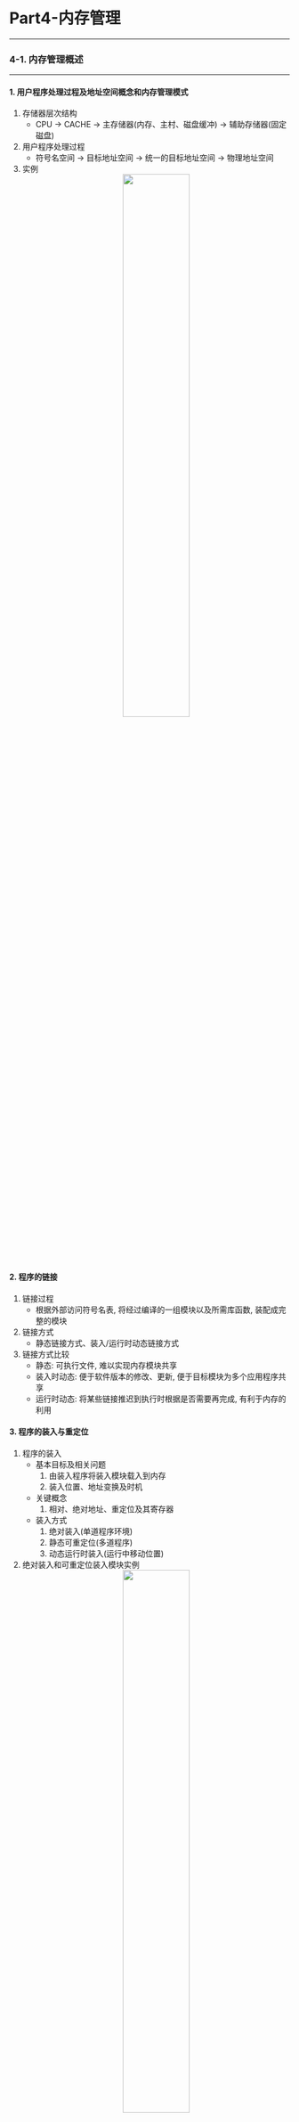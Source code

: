 # Part4-内存管理
---
### 4-1. 内存管理概述
---
#### 1. 用户程序处理过程及地址空间概念和内存管理模式
1. 存储器层次结构
    - CPU -> CACHE -> 主存储器(内存、主村、磁盘缓冲) -> 辅助存储器(固定磁盘)
2. 用户程序处理过程
    - 符号名空间 -> 目标地址空间 -> 统一的目标地址空间 -> 物理地址空间
3. 实例
     <center><img src="/操作系统/All_pic/Screenshot 2024-10-09 at 20.43.04.png" width=50%></img></center>
#### 2. 程序的链接
1. 链接过程
    - 根据外部访问符号名表, 将经过编译的一组模块以及所需库函数, 装配成完整的模块
2. 链接方式
    - 静态链接方式、装入/运行时动态链接方式
3. 链接方式比较
    - 静态: 可执行文件, 难以实现内存模块共享
    - 装入时动态: 便于软件版本的修改、更新, 便于目标模块为多个应用程序共享
    - 运行时动态: 将某些链接推迟到执行时根据是否需要再完成, 有利于内存的利用
#### 3. 程序的装入与重定位
1. 程序的装入
    - 基本目标及相关问题
        1. 由装入程序将装入模块载入到内存
        2. 装入位置、地址变换及时机
    - 关键概念
        1. 相对、绝对地址、重定位及其寄存器
    - 装入方式
        1. 绝对装入(单道程序环境)
        2. 静态可重定位(多道程序)
        3. 动态运行时装入(运行中移动位置)
2. 绝对装入和可重定位装入模块实例
     <center><img src="/操作系统/All_pic/Screenshot 2024-10-09 at 20.53.06.png" width=50%></img></center>
3. (静态/动态)可重定位
    - 重定位
        1. 指令及数据地址的修改过程
    - 静态重定位
        1. 装入内存时一次性完成重定位
        2. 地址不再改变, 程序不能移动
    - 动态重定位
        1. 需要特殊硬件支持, 来保持地址转换不影响指令执行速度
        2. 便于动态链接和代码共享
4. 动态重定位示意图
     <center><img src="/操作系统/All_pic/Screenshot 2024-10-09 at 20.55.56.png" width=50%></img></center>
#### 4. OS内存管理功能目标及内存分配方式分类
1. 内存管理功能目标
    - 内存分配
    - 地址映射
    - 内存保护
    - 内存扩充
2. 连续/离散分配内存管理
    - 连续分配
        1. 单一连续分配
        2. 固定/动态(可重定位)分区分配
    - 连续存储管理弊端
        1. 碎片问题
        2. 对换、覆盖、伙伴技术
    - 离散分配及虚拟现实存储技术
        1. 分页
        2. 分段
        3. 段页式
---
### 4-2. 连续分配内存管理
---
#### 1. 单一连续分配内存管理
1. 单一连续分配方式
    - 内存划分为系统区和用户区
    - 整个用户区为一道程序独占, 仅驻留一道程序
    - 绝对装入方式
    - 静态链接
    - 基本不设立存储器保护措施, 最多设立界限检查机制
    - 仅适用于单用户、单任务操作系统
#### 2. 固定分区分配内存管理
1. 固定分区分配方式
    - 用户区分为若干固定区域
    - 每个分区可装一道作业
    - 分区划分方法
    - 分区说明表与内存分配算法
    - 可用于多道程序存储管理
2. 地址转换及内存保护
    - 静态链接
    - 可重定位装入、动态运行时装入
    - 保护操作系统程序间互不干扰
    - 仅用于事先确定的场景
#### 3. 动态分区分配内存管理
1. 基本思想
    - 根据进程实际需求, 动态地对内存进行操作
2. 关键问题
    - 分区分配数据结构
    - 算法
    - 回收
    - 碎片处理
3. 数据结构
    <center><img src="/操作系统/All_pic/Screenshot 2024-10-09 at 21.09.38.png" width=50%></img></center>
4. 算法
    - 首次适应算法(First Fit, FF)
        1. 空闲分区链以地址递增次序链接
        2. 查找开销大, 但利于大作业分配
    - 循环首次适应
        1. 首次适应 + 起始查询指针 + 循环查找
        2. 减少查找开销, 不利于大作业分配
    - 最佳适应/最坏适应
        1. 能满足要求且又最小的空闲分区
        2. 空闲分区按大小递增链接
        3. 微观意义上的最佳
#### 4. 动态可重定位分区分配内存管理
1. 紧凑技术
    - 要求内存空间连续性
    - 碎片问题
    - 移动拼接大分区
    - 内存地址变化及地址修正问题
2. 动态重定位
    - 动态运行时装入方式及重定位寄存器
3. 分配算法
    - 动态算法 + 紧凑功能
#### 5. 对换技术
1. 多道程序环境下的对换
    - 对换概念及意义
        1. 内存 <-> 外存
    - 实现机制
        1. UNIX: 对换进程
    - 实现方式
        1. 进程对换: 分时系统
        2. 页面/分段对换: 虚拟存储技术
2. 对换空间管理
    - 文件区和对换区
    - 对换区使用情况数据结构
    - 对换区分配与回收
3. 进程的换出和换入
    - 换出
        1. 进程的选择
        2. 过程
    - 换入
        1. 选择
        2. 过程
#### 6. 覆盖技术
1. 基本思想
    - 不同时执行的程序共享一块内存
    - 覆盖段: 互相覆盖的程序段
    - 覆盖区: 共用的内存空间
#### 7. 伙伴系统
1. Pass
---
### 4-3. 基本分页内存管理
---
#### 1. 基本分内存管理核心概念
1. 物理块、页面、页表
    - 物理块和页面
        1. 内存空间及进程逻辑地址空间的划分
        2. 物理/页面编号
        3. 内存分配与碎片
    - 内存页表(物理块表)
    - 进程页表
        1. 页面映射表及其表项(物理块号、存取控制字段)
    - 页面大小选择
        1. 由机器地址结构决定
        2. 页面大小评析(512B ~ 8kb)
2. 物理块表(内存页表)
    Pass
3. 进程页表
    - 用户程序
    - 进程页表
    - 内存
#### 2. 基于位示图的分配与回收
1. 位示图
    - 利用位示图(Map[m][n])的一位0/1来表示内存物理块的使用情况, 使所有块都与一个二进制位相对应
2. 物理块的分配
```
Var Map: array[m] of integer; array[m][n] of bit 
```
    - 确定物理块数zKs
    - 扫描位示图, 找出为0的二进制位
    - 将找到的二进制Map[i][j]的行列号转换为物理块号b: b= n * i + j
    - 按物理块号分配, 修改位示图和进程页表
3. 物理块的回收
    - 回收块号b转换为行列号
        1. i = b DIV n;
        2. j = b MOD n;
    - 按物理块回收
    - 根据回收的块对应二进制行列修改位示图和进程页表
#### 3. 分页内存地址结构及地址变换方法
1. 
    <center><img src="/操作系统/All_pic/Screenshot 2024-10-10 at 15.44.51.png" width=50%></img></center>
2. 举例说明
    <center><img src="/操作系统/All_pic/Screenshot 2024-10-10 at 15.46.31.png" width=50%></img></center>
#### 4. 分页内存地址变换机构及快表引入和效率分析
1. 基本地址变换机构
    - Pass
2. 具有快表的地址变换机构
    <center><img src="/操作系统/All_pic/Screenshot 2024-10-11 at 08.46.10.png" width=50%></img></center>
3. 快表引入的数据存取速度比较
    - 快表检索时间20ns, 内存访问时间100ns.
        1. 在快表中: 100 + 20 = 120ns
        2. 无法在快表中: 100 + 100 + 20 = 220ns
        3. 假设快表命中率80%, 则有效访问时间为120 * 80% + 220 * 20% = 140ns
#### 5. 页表空间问题及对策
1. 问题及对策
    - 页表空间问题
        1. 逻辑地址空间非常大(2^32 ~ 2^64), 因此页表庞大, 若对32(2^32 = 4G)为逻辑地址空间的分页系统, 页面大小为4KB(2<sup>12</sup>B), 则每个进程的页表项可达1M个;若每个页表项大小为4B, 则每个进程仅页表便专用4MB内存, 且是连续的.
    - 解决方案
        1. 多级页表(页表分页及对换)/反置页表
#### 6. 两级和多级页表及地址变换机构
1. 两级页表结构基本方法
    - 基本思想: 
    <center><img src="/操作系统/All_pic/Screenshot 2024-10-11 at 09.28.22.png" width=50%></img></center>
    <center><img src="/操作系统/All_pic/Screenshot 2024-10-11 at 09.29.18.png" width=50%></img></center>
2. 两级页表的地址变换结构
    <center><img src="/操作系统/All_pic/Screenshot 2024-10-11 at 09.30.22.png" width=50%></img></center>
3. 多级页表结构
    <center><img src="/操作系统/All_pic/Screenshot 2024-10-11 at 09.30.53.png" width=50%></img></center>
#### 7. 反置页表及地址变换机构
1. 反置页表
    - 为每一个物理块设置一个页表项将他们按号数排序, 页表项内容包括页号及标识符
    - 利用反置页表进行地址变换, 用进程标识符和页号去检索反置页表.找到则已该表项序号既该页所在物理块号与页内地址构成物理地址;否则中断请求
    - 进程外部页表的设立及hash检索对于反置页表
2. 反置页表地址变换机构
    <center><img src="/操作系统/All_pic/Screenshot 2024-10-11 at 09.40.51.png" width=50%></img></center>
---
### 4-4. 基本分段内存管理
---
#### 1. 基本分段内存管理
1. 分段
    - 作业地址被划分为若干段, 如MAIN、子程序X等
    - 每个段都从0开始编址, 采用连续的地址空间, 且段长取决于逻辑信息的长度, 所以各段长度不等
    - 整个作业的地址空间是二维的, 逻辑地址由段号(名)和段内地址所组成
2. 利用段表实现地址映射示意图
    <center><img src="/操作系统/All_pic/Screenshot 2024-10-11 at 14.41.52.png" width=50%></img></center>
3. 分段系统地址变换机构
    <center><img src="/操作系统/All_pic/Screenshot 2024-10-11 at 14.43.16.png" width=50%></img></center>
#### 2. 分段内存管理的优势及其与分页内存管理的比较
1. 分段的优势
    - 方便编程作业基于逻辑关系自然分段
    - 信息共享、信息保护、动态链接、动态增长(数据段动态增长)
2. 分页与分段的比较
    - 相似之处
        1. 实现机制(离散、地址映射)
    - 目的及内涵
        1. 系统管理需要/用户需求、物理/逻辑单位
    - 分段/页的长度
        1. 固定与否, 取决于(系统硬件/信息性质)
    - 作业地址空间维数
        1. 一/二维
#### 3. 可重入代码及分页与分段信息共享的比较
1. 可重入代码(纯代码)
    - 一种允许多个进程同时访问的代码, 在执行期间不允许任何进程对其修改, 但多数情况下因变量、指针、信号量等, 可设置**局部数据区**, 对于要修改的部分拷贝到该数据去区, 即可实现共享代码
2. 信息共享比较说明
    - 多个用户对文本编辑程序的共享
        1. 某个系统接纳40个用户, 160kb代码区、40kb的数据区.则需要8000kb的内存空间.若该代码是**可重入**的那么只需要40 * 40 + 160 = 1760kb
3. 基于分页的文本编辑器共享
    - 50(表项/4b) * 40 = 2000kb的开销
    <center><img src="/操作系统/All_pic/Screenshot 2024-10-11 at 15.13.29.png" width=50%></img></center>
5. 基于分段的文本编辑器共享
    - 2 * 40 * 8(表项/8b) = 640kb的开销
    <center><img src="/操作系统/All_pic/Screenshot 2024-10-11 at 15.14.34.png" width=50%></img></center>
---
### 4-5. 段页式内存管理
---
#### 1. 段页式内存管理
1.  引入
    - 分页系统有效提高内存利用率
    - 分段系统更好满足用户需求
2. 段页式内存管理方法
    - 原理: 将程序信息分为若干段, 再把每段划分为若干页
    <center><img src="/操作系统/All_pic/Screenshot 2024-10-11 at 15.37.50.png" width=50%></img></center>
3. 利用段表和页表实现地址映射
    <center><img src="/操作系统/All_pic/Screenshot 2024-10-11 at 15.39.03.png" width=50%></img></center>
4. 段页式系统的地址变换结构
    <center><img src="/操作系统/All_pic/Screenshot 2024-10-11 at 15.39.55.png" width=50%></img></center>
5. 64位机器内存逻辑地址结构设计
    <center><img src="/操作系统/All_pic/Screenshot 2024-10-11 at 15.41.06.png" width=50%></img></center>
---
### 4-6. 虚拟内存管理
---
#### 1. 常规内存管理问题、对策及局部性原理
1. 常规存储管理问题与对策
    - 要求将一个作业全部装入内存方能运行
        1. 内存容量大的作业无法一次性装入
        2. 同时有大量作业要运行, 内存不够, 只能运行少数, 其他的外存等待
    - 解决方法
        1. 增加物理内存
        2. 虚拟存储技术-逻辑上扩充
2. 一次性全部装入及驻留性问题
    - 不必要一次性装入: 在运行时并非用到全部程序和数据
    - 作业常驻内存不合理: 因I/O未完成, 而占据资源
    - 后果: 降低利用率吞吐率
3. 局部性原理
    - 程序执行时呈现局部性规律, 就是在短时间内, 程序仅执行在某个部分; 相应的, 所访问内存空间仅限于某个区域
        1. 多数情况程序顺序执行
        2. 过程调用深度及执行轨迹
        3. 循环结构及数据操作结构
    - 局部性表现
        1. 时间局部性: 指令、数据不久被再次执行
        2. 空间局部性: 被访问单元被再次访问
4. 工作集
    - 程序都显现出高度局部性, 一段时间内, 如页面被反复引用, 随时间推移, 成员会发生剧烈/渐进的变化, 把这组页面的集合称为**工作集**
#### 2. 虚拟存储器概述
1. 技术要点
    - 作业部分装入内存即可运行
    - 程序执行过程的页段访问机制
        1. 已调入内存直接访问
        2. 未调入的则缺页/段中断及请求调入
        3. 页段置换功能
    - 技术效果
        1. 大的程序在小内存空间运行
        2. 多道程序的提高
2. 虚拟存储器定义
    - 具有请求调入和置换功能, 从逻辑上扩充内存容量.逻辑容量由内存和外存之和决定, 运行速度接近内存, 成本接近外存
3. 请求分页/分段虚拟存储系统
    - 技术构成
        1. 分页/分段 + 请求调页/段 + 页面/段置换
    - 硬件支持
        1. 分页页表机制/分段段表机制
        2. 缺页中断机构/缺段
        3. 地址变换机构
    - 软件支持
        1. 请求调页/段
        2. 页面/分段置换
4. 虚拟存储器特征
    - 离散性
    - 多次性: 作业被分成多次调入
    - 对换性: 程序运行时被换进/出
    - 虚拟性
---
### 4-7. 请求分页内存管理
---
#### 1. 请求分页页表、缺页中断处理及地址变换机制
1. 页表机制
    - 页表项的扩充
2. 请求分页虚拟内存管理举例
    <center><img src="/操作系统/All_pic/Screenshot 2024-10-11 at 22.43.40.png" width=50%></img></center>
3. 缺页中断机构
    - 缺页中断之中断特征
        1. 保护cpu现场
        2. 分析原因
        3. 转入缺页中断程序
        4. 恢复
    - 特殊性
        1. 指令执行期间产生处理中断信号
        2. 一条指令期间, 可能多次缺页中断
4. 地址变换机构
    - 在分页系统的地址变换机构基础上, 增加缺页中断产生和处理页面置换功能
    - 地址变换过程要领
        1. 从页表找到对应分页的页表项获取该页尚未调入内存时, 产生缺页中断, 请求操作系统从外存把该页调入内存
        2. 快表和页表的检索及表项修改
5. 请求分页系统地址变换过程
    <center><img src="/操作系统/All_pic/Screenshot 2024-10-11 at 22.53.38.png" width=50%></img></center>
6. 缺页中断处理
    <center><img src="/操作系统/All_pic/Screenshot 2024-10-11 at 22.54.46.png" width=50%></img></center>
#### 2. 请求分页内存分配策略和算法
1. 最小物理块数的确定
    - 保证进程正常运行时所需的最少物理块数
        1. 系统为进程分配的块数少于此值时, 进程将无法正常运行
        2. 不同于使进程有效工作所需的物理块数
    - 与计算机硬件结构有关, 取决于指令的格式(操作数个数)、功能和寻址方式(直/间接)
2. 物理块分配与置换策略
    - 固定分配局部置换
        1. 为每个进程分配固定页数的内存空间, 在整个运行期间不再改变
    - 可变分配全局置换
        1. 系统设立一个空闲物理队列, 缺页即触发全局新增分配或全局置换
    - 可变分配局部置换
        1. 依据缺页率增加或减少物理块
3. 物理块分配算法
    - 平均分配算法
        1. 物理块平均分配
    - 按比例分配算法
        1. BlockOfP<sub>k</sub> = max{minBlocks, Blocks * PagesOfP<sub>k</sub>/&Sigma;PagesOfP<sub>i</sub>}
    - 考虑优先权的分配算法
        1. 重要/紧迫作业
#### 3. 分页虚拟存储器调页策略
1. 何时调入页面
    - 预调页策略
        1. 将不久之后会被访问的程序/数据所在页面, 预先调入内存
        2. 预测为基础, 主要用于进程首次调入
    - 请求调页策略
        1. 进程运行时需访问某部副程序和数据, 若页面不在内存, 立即提出请求, 系统将页面调入内存;易于实现, 但系统开销大
2. 何处调入页面
    - 对换区空间充分
        1. 进程运行前, 便将有关文件从文件去拷贝到对换区
    - 对换区空间不足
        1. 文件是否修改分别处理
    - UNIX方式
        1. 未运行的页面都调入, 而运行过的又被换出到对换区的页面则从对换区调入
3. 页面调入过程
    - 缺页中断发生
        1. 程序所访问页面不在内存产生缺页中断并转入处理程序
    - 根据页表项给定外存地址调入所缺页面
        1. 页表项外存地址(物理盘块号)
    - 内存不足置换
        1. 页面淘汰算法
        2. 是否重写磁盘
#### 4. 抖动与缺页率
1. 抖动的定义
    - 刚被换出的页面很快又被访问, 在选一页换出, 不久也被访问, 频繁更换页面, 以及页面置换, 称该进程发生了抖动/颠簸
2. 缺页率
    - 缺页率 = 缺页中断次数/页面访问次数
#### 5. 最佳淘汰算法
1. 基本思想
    - 永不使用或长时间不在访问的页面淘汰出内存
2. 评价
    - 理想化算法, 具有最好性能(对固定分配页面方式, 可获最低缺页率), 实际难以实现
3. 举例
    <center><img src="/操作系统/All_pic/Screenshot 2024-10-13 at 10.56.42.png"width=50%></img></center>
#### 6. 先进先出淘汰算法
1. 基本思想
    - 选最先进入内存的页面换出到外存
    - 进程已调入内存的页面按进入先后次序排列, 设置替换指针指向最老页面
2. 评价
    - 简单直观, 不符合运行规律, 性能差
3. 举例
    Pass
#### 7. 最近最久未使用者淘汰算法LRU
1. 基本思想
    - 以最近的过去作为最近的将来的近似, 选择最近一段时间最长时间未被访问页面淘汰
2. 评价
    - 适用于各类程序, 性能较好, 但需要硬件支持
3. 举例
    - 从当前往前看, 选一个最近最久未使用的淘汰
    <center><img src="/All_pic/Screenshot 2024-10-13 at 11.07.30.png" width=50%></img></center>
4. 移位寄存器
    - 为每一个物理块设置一个移位寄存器, 未被访问就置0, 访问了置0, 再淘汰时选0最多的那一个块淘汰
5. 栈
    <center><img src="/操作系统/All_pic/Screenshot 2024-10-13 at 11.12.21.png"width=50%></img></center>
#### 8. 时钟式淘汰算法
1. 简单时钟淘汰算法(Clock/NRU)
    <center><img src="/操作系统/All_pic/Screenshot 2024-10-13 at 15.31.58.png"width=50%></img></center>
2. 改进型算法
    - 基本思想
        1. 从查询指针当前位置起扫描内存分页循环队列, 选择A=0, M=0, 的第一个页面淘汰; 未找到, 进入2
        2. 开始第二轮扫描, 选择A=0, M=1的第一个页面淘汰, 并将经过的所有页面位置0;若不能找到, 进入1
    - 评价
        1. 可减少I/O操作, 但要多次扫描, 开销大
#### 9. 最少使用者淘汰算法LFU
1. 基本思想
    - 为内存各页设置移位寄存器来记录对应访问频率, 选择最近时期访问次数最少的页面淘汰
2. 评价
    - 仅用移位寄存器有限各位来记录页面使用情况会导致访问一次与多次的等效性, 算法不能真实反映页面使用情况
#### 10. 页面缓冲策略PBA
1. 基本思想
    - 设立**空闲页面链表**和**已修改页面链表**
    - 采用可变分配和基于先进先出的局部置换策略, 规定淘汰页不做物理移动, 而是依据是否修改分别挂到空闲或已修改页面链表的末尾
    - 空闲页面链表同时用于物理块分配
    - 当已修改页面链表达到一定长度如64个页面时, 一起将所有已修改链表写回磁盘, 可显著减少I/O次数
---
### 4-8. 请求分段内存管理
---
#### 1. 请求分段段表、缺段中断处理及地址变换机制
1. 段表机制
    <center><img src="/操作系统/All_pic/Screenshot 2024-10-13 at 15.44.03.png"width=50%></img></center>
2. 地址变换机构
    - 分段系统的地址变换机构上, 增加缺段中断产生和处理以及分段置换功能
    - 地址变换过程
        1. 段表找对应分段的段表项, 未调入内存时, 产生缺段中断, 请求操作系统从外存把该段调入内存
        2. 快表、段表的检索及表项修改
3. 地址变换举例
    - Pass
4. 缺段中断机构及处理过程
    <center><img src="/操作系统/All_pic/Screenshot 2024-10-13 at 15.53.49.png"width=50%></img></center>
#### 2. 请求分段内存管理的分段共享机制
1. 共享段表
    <center><img src="/操作系统/All_pic/Screenshot 2024-10-13 at 16.02.01.png"width=50%></img></center>
2. 共享段的分配与回收
    - 分配: 第一个请求使用共享段的进程, 系统把该共享段进行内存区的分配与装入, 同时把共享段的信息填入对应进程段表, 以及表项等内容; 对于其它进程提出的要求, 只用修改进程段表项以及共享段表项
    - 回收: 与分配相反
#### 3. 请求分段内存管理的分段保护机制
1. 越界检查与存取控制检查
    - 越界检查: 段号、段内地址的检查
    - 存取控制检查: 段表中表项存取控制字段为依据, 通常访问方式包括只读、 只执行、 读/写等, 共享段的存取控制对不同进程赋予不同权限
2. 环保护机构
    - 程序间的控制传输以及数据间的访问
---
### 4-9. x86系统中请求段页式支撑机制及Linux地址映射
---
#### 1. x86系统中请求段页式支撑机制及Linux地址映射
1. x86体系结构段页式存储管理
    - 全局描述表和局部描述符表
        1. 代码段、数据段、堆栈段、系统段
        2. 程序地址空间 -> 线性地址空间
        3. lgdt/lldt(加载全局描述附表/局部描述附表)
    - 页目录表与页表
        1. 线性地址空间 -> 物理地址空间
        2. CR0 ~ CR3(MOV指令操作)
    - 系统内核空间与用户进程空间(Linux)
        1. 线性地址空间(0 ~ [3GB] ~ 4GB)
        2. 物理地址空间(0 ~ 16MB ~ 896MB ~ 4GB)
2. Linux虚拟/物理地址空间映射
    <center><img src="/操作系统/All_pic/Screenshot 2024-10-13 at 16.34.33.png"width=50%></img></center>
3. x86体系结构存储相关寄存器
    <center><img src="/操作系统/All_pic/Screenshot 2024-10-13 at 16.35.15.png"width=50%></img></center>
4. x86体系结构地址变换
    <center><img src="/操作系统/All_pic/Screenshot 2024-10-13 at 16.37.22.png"width=50%></img></center>